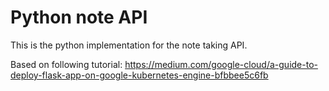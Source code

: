 # Python note API
This is the python implementation for the note taking API.  

Based on following tutorial:
https://medium.com/google-cloud/a-guide-to-deploy-flask-app-on-google-kubernetes-engine-bfbbee5c6fb